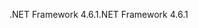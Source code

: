 <span data-ttu-id="29b85-101">.NET Framework 4.6.1</span><span class="sxs-lookup"><span data-stu-id="29b85-101">.NET Framework 4.6.1</span></span>